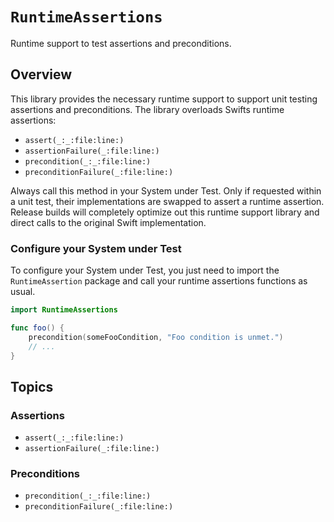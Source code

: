 # ``RuntimeAssertions``

<!--

This source file is part of the Stanford XCTRuntimeAssertions open-source project

SPDX-FileCopyrightText: 2025 Stanford University and the project authors (see CONTRIBUTORS.md)

SPDX-License-Identifier: MIT

-->

Runtime support to test assertions and preconditions.

## Overview

This library provides the necessary runtime support to support unit testing assertions and preconditions.
The library overloads Swifts runtime assertions:
* ``assert(_:_:file:line:)``
* ``assertionFailure(_:file:line:)``
* ``precondition(_:_:file:line:)``
* ``preconditionFailure(_:file:line:)``

Always call this method in your System under Test.
Only if requested within a unit test, their implementations are swapped to assert a runtime assertion.
Release builds will completely optimize out this runtime support library and direct calls to the original Swift implementation.

### Configure your System under Test

To configure your System under Test, you just need to import the `RuntimeAssertion` package and call your runtime assertions functions as usual.

```swift
import RuntimeAssertions

func foo() {
    precondition(someFooCondition, "Foo condition is unmet.")
    // ...
}
```


## Topics

### Assertions

- ``assert(_:_:file:line:)``
- ``assertionFailure(_:file:line:)``

### Preconditions

- ``precondition(_:_:file:line:)``
- ``preconditionFailure(_:file:line:)``
